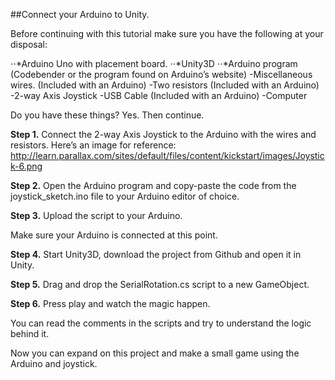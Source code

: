 ##Connect your Arduino to Unity.

Before continuing with this tutorial make sure you have the following at your disposal:

⋅⋅*Arduino Uno with placement board.
⋅⋅*Unity3D
⋅⋅*Arduino program (Codebender or the program found on Arduino’s website)
-Miscellaneous wires. (Included with an Arduino)
-Two resistors (Included with an Arduino)
-2-way Axis Joystick
-USB Cable (Included with an Arduino)
-Computer

Do you have these things? Yes. Then continue.

**Step 1.** Connect the 2-way Axis Joystick to the Arduino with the wires and resistors. Here’s an image for reference: http://learn.parallax.com/sites/default/files/content/kickstart/images/Joystick-6.png

**Step 2.** Open the Arduino program and copy-paste the code from the joystick_sketch.ino file to your Arduino editor of choice.

**Step 3.** Upload the script to your Arduino.

Make sure your Arduino is connected at this point.

**Step 4.** Start Unity3D, download the project from Github and open it in Unity.

**Step 5.** Drag and drop the SerialRotation.cs script to a new GameObject.

**Step 6.** Press play and watch the magic happen.

You can read the comments in the scripts and try to understand the logic behind it.

Now you can expand on this project and make a small game using the Arduino and joystick.
